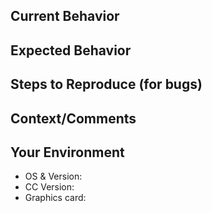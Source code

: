 ## Current Behavior
<!--- If describing a bug, tell us what happens instead of the expected behavior -->
<!--- If suggesting a change/improvement, explain the difference from current behavior -->

## Expected Behavior
<!--- If you're describing a bug, tell us what should happen -->
<!--- If you're suggesting a change/improvement, tell us how it should work -->

## Steps to Reproduce (for bugs)
<!--- Provide an unambiguous set of steps to reproduce this bug. -->
<!--- Include images if relevant -->

## Context/Comments
<!--- What are you trying to accomplish? Do you have ideas how to implement the change? -->
<!--- If it's a bug, do you have any other info to help track down the problem? -->
<!--- Providing context helps us come up with a solution that is most useful in the real world -->

## Your Environment
<!--- Include any relevant details about your environment -->
* OS & Version:
* CC Version:
* Graphics card:
